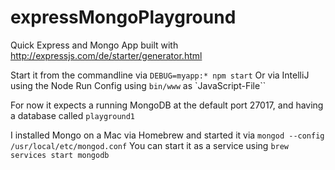 # expressMongoPlayground
Quick Express and Mongo App built with http://expressjs.com/de/starter/generator.html

Start it from the commandline via `DEBUG=myapp:* npm start`
Or via IntelliJ using the Node Run Config using `bin/www` as `JavaScript-File``

For now it expects a running MongoDB at the default port 27017, and having a database called `playground1`

I installed Mongo on a Mac via Homebrew and started it via `mongod --config /usr/local/etc/mongod.conf`
You can start it as a service using `brew services start mongodb`
